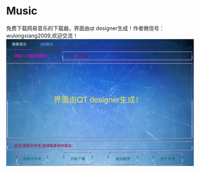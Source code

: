 # Music
免费下载网易音乐的下载器，界面由qt designer生成！作者微信号：wulongxiang2009,欢迎交流！
![Image text](https://github.com/wulongxiang2009/Music/blob/master/musicloader.png)
